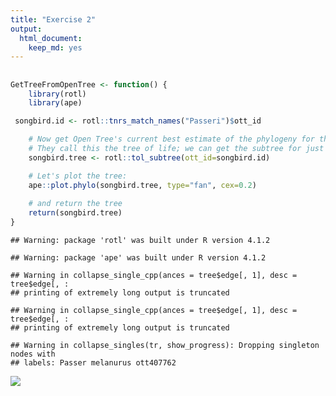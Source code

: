 ```yaml
---
title: "Exercise 2"
output: 
  html_document: 
    keep_md: yes
---
```




##

```r
GetTreeFromOpenTree <- function() {
	library(rotl)
	library(ape)

 songbird.id <- rotl::tnrs_match_names("Passeri")$ott_id

	# Now get Open Tree's current best estimate of the phylogeny for the group
	# They call this the tree of life; we can get the subtree for just this group.
	songbird.tree <- rotl::tol_subtree(ott_id=songbird.id)

	# Let's plot the tree:
	ape::plot.phylo(songbird.tree, type="fan", cex=0.2)
	
	# and return the tree
	return(songbird.tree)
}
```


```
## Warning: package 'rotl' was built under R version 4.1.2
```

```
## Warning: package 'ape' was built under R version 4.1.2
```



```
## Warning in collapse_single_cpp(ances = tree$edge[, 1], desc = tree$edge[, :
## printing of extremely long output is truncated
```



```
## Warning in collapse_single_cpp(ances = tree$edge[, 1], desc = tree$edge[, :
## printing of extremely long output is truncated
```

                                                            

```
## Warning in collapse_singles(tr, show_progress): Dropping singleton nodes with
## labels: Passer melanurus ott407762
```

![](Exercise_2_files/figure-html/songbird.tree-1.png)<!-- -->



